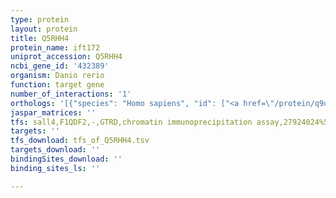 ```yaml
---
type: protein
layout: protein
title: Q5RHH4
protein_name: ift172
uniprot_accession: Q5RHH4
ncbi_gene_id: '432389'
organism: Danio rerio
function: target gene
number_of_interactions: '1'
orthologs: '[{"species": "Homo sapiens", "id": ["<a href=\"/protein/q9ug01\">Q9UG01</a>"]}, {"species": "Mus musculus", "id": ["<a href=\"/protein/q6vh22\">Q6VH22</a>"]}, {"species": "Drosophila melanogaster", "id": ["<a href=\"/protein/q9w040\">Q9W040</a>"]}, {"species": "Caenorhabditis elegans", "id": ["<a href=\"/protein/q22830\">Q22830</a>"]}]'
jaspar_matrices: ''
tfs: sall4,F1QDF2,-,GTRD,chromatin immunoprecipitation assay,27924024%5Buid%5D,No
targets: ''
tfs_download: tfs_of_Q5RHH4.tsv
targets_download: ''
bindingSites_download: ''
binding_sites_ls: ''

---
```

